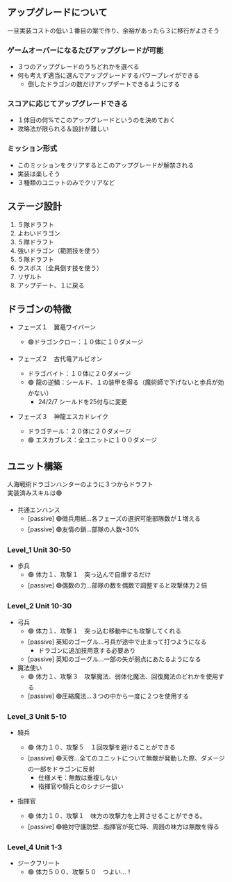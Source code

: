 ## アップグレードについて
一旦実装コストの低い１番目の案で作り、余裕があったら３に移行がよさそう
### ゲームオーバーになるたびアップグレードが可能
- ３つのアップグレードのうちどれかを選べる
- 何も考えず適当に選んでアップグレードするパワープレイができる
  - 倒したドラゴンの数だけアップデートできるようにする
### スコアに応じてアップグレードできる
- １体目の何%でこのアップグレードというのを決めておく
- 攻略法が限られる＆設計が難しい
### ミッション形式
- このミッションをクリアするとこのアップグレードが解禁される
- 実装は楽しそう
- ３種類のユニットのみでクリアなど

## ステージ設計
1. ５隊ドラフト
1. よわいドラゴン
1. ５隊ドラフト
1. 強いドラゴン（範囲技を使う）
1. ５隊ドラフト
1. ラスボス（全員倒す技を使う）
1. リザルト
1. アップデート、１に戻る

## ドラゴンの特徴
- フェーズ１　翼竜ワイバーン
	- :green_circle:ドラゴンクロー：１０体に１０ダメージ

- フェーズ２　古代竜アルビオン
	- ドラゴバイト：１０体に２０ダメージ
	- :green_circle: 龍の逆鱗：シールド、１の装甲を得る（魔術師で下げないと歩兵が効かない）
		- 24/2/7 シールドを25付与に変更

- フェーズ３　神龍エスカドレイク
	- ドラゴテール：２０体に２０ダメージ
	- :green_circle: エスカブレス：全ユニットに１００ダメージ

## ユニット構築
人海戦術ドラゴンハンターのように３つからドラフト  
実装済みスキルは:green_circle:

- 共通エンハンス
	- [passive] :green_circle:徴兵用紙…各フェーズの選択可能部隊数が１増える
	- [passive] :green_circle:友情の鎖…部隊の人数+30%

### Level_1 Unit 30-50
- 歩兵
	- :green_circle: 体力１、攻撃１　突っ込んで自爆するだけ
	- [passive] :green_circle:偶数の力…部隊の数を偶数で調整すると攻撃体力２倍

### Level_2 Unit 10-30
- 弓兵
	- :green_circle: 体力１、攻撃１　突っ込む移動中にも攻撃してくれる
	- [passive] 英知のゴーグル…弓兵が途中で止まって打つようになる
		- ドラゴンに追加技用意する必要あり
	- [passive] 英知のゴーグル…一部の矢が弱点にあたるようになる
- 魔法使い
	- :green_circle: 体力１、攻撃３　攻撃魔法、弱体化魔法、回復魔法のどれかを使用する
	- [passive] :green_circle:圧縮魔法…３つの中から一度に２つを使用する

### Level_3 Unit 5-10
- 騎兵
	- :green_circle: 体力１０、攻撃５　１回攻撃を避けることができる
	- [passive] :green_circle:天啓…全てのユニットについて無敵が発動した際、ダメージの一部をドラゴンに反射
		- 仕様メモ：無敵は重複しない
		- 指揮官や騎兵とのシナジー狙い
	
- 指揮官
	- :green_circle: 体力１０、攻撃１　味方の攻撃力を上昇させることができる。　
  - [passive] :green_circle:絶対守護防壁…指揮官が死亡時、周囲の味方は無敵を得る

### Level_4 Unit 1-3
- ジークフリート
	- :green_circle: 体力５００、攻撃５０　つよい…！